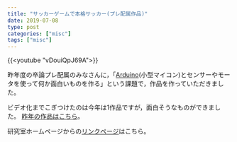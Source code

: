 ```yaml
---
title: "サッカーゲームで本格サッカー(プレ配属作品)"
date: 2019-07-08
type: post
categories: ["misc"]
tags: ["misc"]
---
```


{{<youtube "vDouiQpJ69A">}}

昨年度の卒論プレ配属のみなさんに，「[Arduino](https://www.arduino.cc/)(小型マイコン)とセンサーやモータを使って何か面白いものを作る」という課題で，作品を作っていただきました。

<!--more-->

ビデオ化までこぎつけたのは今年は1作品ですが，面白そうなものができました。
[昨年の作品はこちら](../180612-arduino)。


研究室ホームページからの[リンクページ](http://bcl.sci.yamaguchi-u.ac.jp/news/20190612)はこちら。

